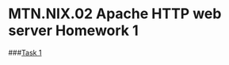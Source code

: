 # MTN.NIX.02 Apache HTTP web server Homework 1

###[Task 1](https://github.com/vickkoleda/apache_01/blob/master/task1.md)
